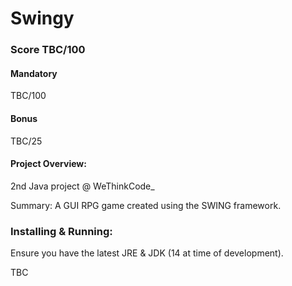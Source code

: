 # Swingy

### Score TBC/100
#### Mandatory
TBC/100

#### Bonus
TBC/25

#### Project Overview:
2nd Java project @ WeThinkCode_

Summary: A GUI RPG game created using the SWING framework.

### Installing & Running:
Ensure you have the latest JRE & JDK (14 at time of development).

TBC
